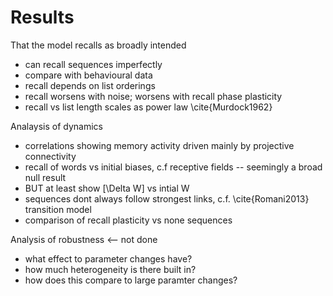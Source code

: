 # Results

That the model recalls as broadly intended

* can recall sequences imperfectly
 * compare with behavioural data
* recall depends on list orderings
* recall worsens with noise; worsens with recall phase plasticity
* recall vs list length scales as power law \cite{Murdock1962}


Analaysis of dynamics

* correlations showing memory activity driven mainly by projective connectivity
* recall of words vs initial biases, c.f receptive fields -- seemingly a broad null result
 * BUT at least show \[\Delta W\] vs intial W
* sequences dont always follow strongest links, c.f. \cite{Romani2013} transition model
* comparison of recall plasticity vs none sequences


Analysis of robustness <-- not done

* what effect to parameter changes have?
 * how much heterogeneity is there built in?
 * how does this compare to large paramter changes?